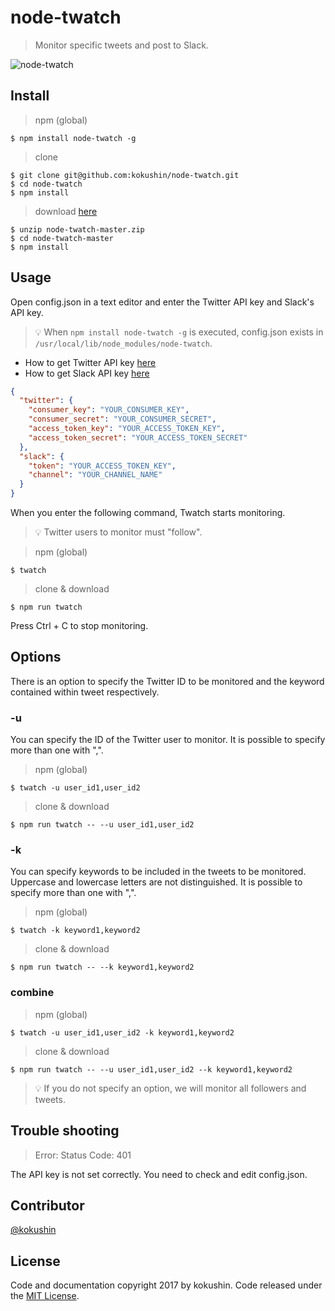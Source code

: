 # node-twatch

> Monitor specific tweets and post to Slack.

![node-twatch](https://github.com/kokushin/node-twatch/blob/material/demo.gif?raw=true)

## Install

> npm (global)

```shell
$ npm install node-twatch -g
```

> clone

```shell
$ git clone git@github.com:kokushin/node-twatch.git
$ cd node-twatch
$ npm install
```

> download [here](https://github.com/kokushin/node-twatch/archive/master.zip)

```shell
$ unzip node-twatch-master.zip
$ cd node-twatch-master
$ npm install
```

## Usage

Open config.json in a text editor and enter the Twitter API key and Slack's API key.

> 💡 When `npm install node-twatch -g` is executed, config.json exists in `/usr/local/lib/node_modules/node-twatch`.

- How to get Twitter API key [here](https://apps.twitter.com/)
- How to get Slack API key [here](https://api.slack.com/apps?new_app=1)

```json
{
  "twitter": {
    "consumer_key": "YOUR_CONSUMER_KEY",
    "consumer_secret": "YOUR_CONSUMER_SECRET",
    "access_token_key": "YOUR_ACCESS_TOKEN_KEY",
    "access_token_secret": "YOUR_ACCESS_TOKEN_SECRET"
  },
  "slack": {
    "token": "YOUR_ACCESS_TOKEN_KEY",
    "channel": "YOUR_CHANNEL_NAME"
  }
}
```

When you enter the following command, Twatch starts monitoring.

> 💡 Twitter users to monitor must "follow".

> npm (global)

```shell
$ twatch
```

> clone & download

```shell
$ npm run twatch
```

Press Ctrl + C to stop monitoring.

## Options

There is an option to specify the Twitter ID to be monitored and the keyword contained within tweet respectively.

### -u

You can specify the ID of the Twitter user to monitor. It is possible to specify more than one with ",".

> npm (global)

```shell
$ twatch -u user_id1,user_id2
```

> clone & download

```shell
$ npm run twatch -- --u user_id1,user_id2
```

### -k

You can specify keywords to be included in the tweets to be monitored. Uppercase and lowercase letters are not distinguished. It is possible to specify more than one with ",".

> npm (global)

```shell
$ twatch -k keyword1,keyword2
```

> clone & download

```shell
$ npm run twatch -- --k keyword1,keyword2
```

### combine

> npm (global)

```shell
$ twatch -u user_id1,user_id2 -k keyword1,keyword2
```

> clone & download

```shell
$ npm run twatch -- --u user_id1,user_id2 --k keyword1,keyword2
```

> 💡 If you do not specify an option, we will monitor all followers and tweets.

## Trouble shooting

> Error: Status Code: 401

The API key is not set correctly. You need to check and edit config.json.


## Contributor
[@kokushin](https://github.com/kokushin)

## License
Code and documentation copyright 2017 by kokushin. Code released under the [MIT License](https://github.com/kokushin/node-twatch/blob/master/LICENSE).
